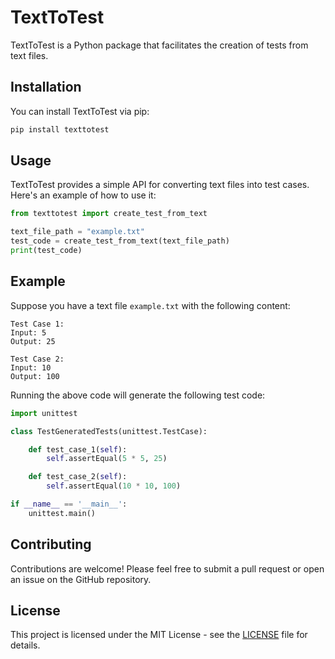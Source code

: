 # TextToTest

TextToTest is a Python package that facilitates the creation of tests from text files.

## Installation

You can install TextToTest via pip:

```bash
pip install texttotest
```

## Usage

TextToTest provides a simple API for converting text files into test cases. Here's an example of how to use it:

```python
from texttotest import create_test_from_text

text_file_path = "example.txt"
test_code = create_test_from_text(text_file_path)
print(test_code)
```

## Example

Suppose you have a text file `example.txt` with the following content:

```
Test Case 1:
Input: 5
Output: 25

Test Case 2:
Input: 10
Output: 100
```

Running the above code will generate the following test code:

```python
import unittest

class TestGeneratedTests(unittest.TestCase):

    def test_case_1(self):
        self.assertEqual(5 * 5, 25)

    def test_case_2(self):
        self.assertEqual(10 * 10, 100)

if __name__ == '__main__':
    unittest.main()
```

## Contributing

Contributions are welcome! Please feel free to submit a pull request or open an issue on the GitHub repository.

## License

This project is licensed under the MIT License - see the [LICENSE](LICENSE.txt) file for details.
